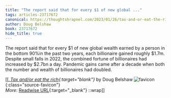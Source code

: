 ```yaml
---
title: "The report said that for every $1 of new global ..."
tags: articles-23717672
canonical: https://thoughtshrapnel.com/2023/01/26/tax-and-or-eat-the-rich/
author: Doug Belshaw
book: 23717672
hide_title: true
---
```


The report said that for every $1 of new global wealth earned by a person in the bottom 90%in the past two years, each billionaire gained roughly $1.7m. Despite small falls in 2022, the combined fortune of billionaires had increased by $2.7bn a day. Pandemic gains came after a decade when both the number and wealth of billionaires had doubled.


[[<cite>_[Tax and/or eat the rich](https://thoughtshrapnel.com/2023/01/26/tax-and-or-eat-the-rich/){:target="_blank"}_</cite> by Doug Belshaw ![favicon](https://s2.googleusercontent.com/s2/favicons?domain=thoughtshrapnel.com){:class="source-favicon"}<br>
_More_: [Readwise URL](https://readwise.io/open/464114950){:target="_blank"}
::wrap]]